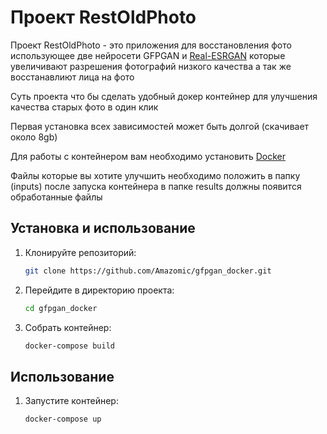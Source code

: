 # Проект RestOldPhoto

Проект RestOldPhoto - это приложения для восстановления фото использующее две нейросети GFPGAN и [Real-ESRGAN](https://github.com/xinntao/Real-ESRGAN.git) которые увеличивают разрешения фотографий низкого качества а так же восстанавлиют лица на фото

Суть проекта что бы сделать удобный докер контейнер для улучшения качества старых фото в один клик

Первая установка всех зависимостей может быть долгой (скачивает около 8gb)

Для работы с контейнером вам необходимо установить [Docker](https://www.docker.com/)

Файлы которые вы хотите улучшить необходимо положить в папку (inputs) после запуска контейнера в папке results должны появится обработанные файлы

## Установка и использование

1. Клонируйте репозиторий:

    ```bash
    git clone https://github.com/Amazomic/gfpgan_docker.git
    ```

2. Перейдите в директорию проекта:

    ```bash
    cd gfpgan_docker
    ```

3. Cобрать контейнер:

    ```bash
    docker-compose build
    ```
    
## Использование

1. Запустите контейнер:

    ```bash
    docker-compose up 
    ```

